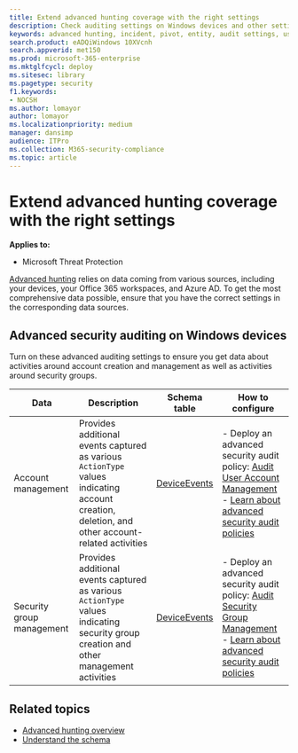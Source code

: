 ```yaml
---
title: Extend advanced hunting coverage with the right settings 
description: Check auditing settings on Windows devices and other settings to help ensure that you get the most comprehensive data in advanced hunting  
keywords: advanced hunting, incident, pivot, entity, audit settings, user account management, security group management, threat hunting, cyber threat hunting, search, query, telemetry, Microsoft 365, Microsoft Threat Protection
search.product: eADQiWindows 10XVcnh
search.appverid: met150
ms.prod: microsoft-365-enterprise
ms.mktglfcycl: deploy
ms.sitesec: library
ms.pagetype: security
f1.keywords:
- NOCSH
ms.author: lomayor
author: lomayor
ms.localizationpriority: medium
manager: dansimp
audience: ITPro
ms.collection: M365-security-compliance 
ms.topic: article
---
```


# Extend advanced hunting coverage with the right settings

**Applies to:**
- Microsoft Threat Protection

[Advanced hunting](advanced-hunting-overview.md) relies on data coming from various sources, including your devices, your Office 365 workspaces, and Azure AD. To get the most comprehensive data possible, ensure that you have the correct settings in the corresponding data sources.

## Advanced security auditing on Windows devices
Turn on these advanced auditing settings to ensure you get data about activities around account creation and management as well as activities around security groups.

| Data | Description | Schema table | How to configure |
| --- | --- | --- | --- |
| Account management | Provides additional events captured as various `ActionType` values indicating account creation, deletion, and other account-related activities | [DeviceEvents](advanced-hunting-deviceevents-table.md) | - Deploy an advanced security audit policy: [Audit User Account Management](https://docs.microsoft.com/windows/security/threat-protection/auditing/audit-user-account-management)<br> - [Learn about advanced security audit policies](https://docs.microsoft.com/windows/security/threat-protection/auditing/advanced-security-auditing) |
| Security group management | Provides additional events captured as various `ActionType` values indicating security group creation and other management activities | [DeviceEvents](advanced-hunting-deviceevents-table.md) | - Deploy an advanced security audit policy: [Audit Security Group Management](https://docs.microsoft.com/windows/security/threat-protection/auditing/audit-user-account-management)<br> - [Learn about advanced security audit policies](https://docs.microsoft.com/windows/security/threat-protection/auditing/audit-security-group-management) |


## Related topics
- [Advanced hunting overview](advanced-hunting-overview.md)
- [Understand the schema](advanced-hunting-schema-tables.md)